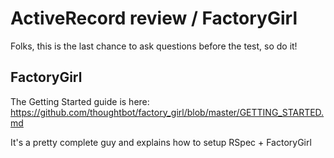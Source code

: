 # ActiveRecord review / FactoryGirl

Folks, this is the last chance to ask questions before the test, so do it!

## FactoryGirl

The Getting Started guide is here:
https://github.com/thoughtbot/factory_girl/blob/master/GETTING_STARTED.md

It's a pretty complete guy and explains how to setup RSpec + FactoryGirl

